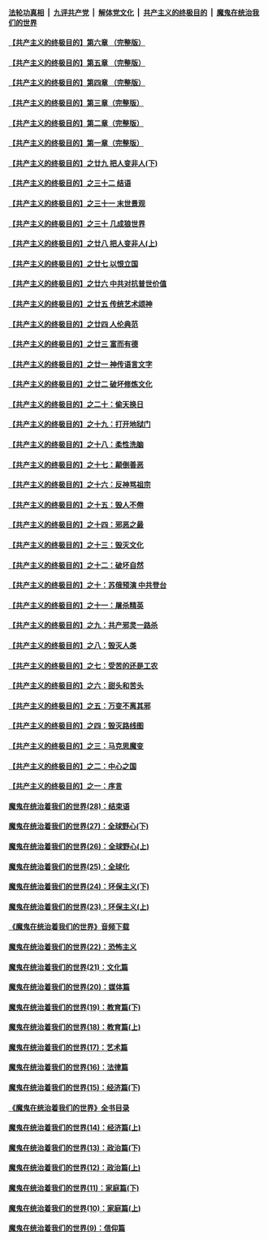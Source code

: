 ####  [法轮功真相](../../../../basic/blob/master/README.md?t=06030401) &nbsp;|&nbsp; [九评共产党](../../../../9ping.md/blob/master/README.md?t=06030401) &nbsp;|&nbsp; [解体党文化](../../../../jtdwh.md/blob/master/README.md?t=06030401)  &nbsp;|&nbsp; [共产主义的终极目的](../../../../gczydzjmd.md/blob/master/README.md?t=06030401) &nbsp;|&nbsp; [魔鬼在统治我们的世界](../../../../mgztzwmdsj.md/blob/master/README.md?t=06030401) 

#### [【共产主义的终极目的】第六章 （完整版）](../pages/nsc422/n11428913.md?t=06030401) 

#### [【共产主义的终极目的】第五章 （完整版）](../pages/nsc422/n11428912.md?t=06030401) 

#### [【共产主义的终极目的】第四章 （完整版）](../pages/nsc422/n11428907.md?t=06030401) 

#### [【共产主义的终极目的】第三章（完整版）](../pages/nsc422/n11428848.md?t=06030401) 

#### [【共产主义的终极目的】第二章（完整版）](../pages/nsc422/n11428831.md?t=06030401) 

#### [【共产主义的终极目的】第一章（完整版）](../pages/nsc422/n11417651.md?t=06030401) 

#### [【共产主义的终极目的】之廿九 把人变非人(下)](../pages/nsc422/n11344140.md?t=06030401) 

#### [【共产主义的终极目的】之三十二 结语](../pages/nsc422/n11360535.md?t=06030401) 

#### [【共产主义的终极目的】之三十一 末世景观](../pages/nsc422/n11351129.md?t=06030401) 

#### [【共产主义的终极目的】之三十 几成狼世界](../pages/nsc422/n11348280.md?t=06030401) 

#### [【共产主义的终极目的】之廿八 把人变非人(上)](../pages/nsc422/n11340492.md?t=06030401) 

#### [【共产主义的终极目的】之廿七 以恨立国](../pages/nsc422/n11336944.md?t=06030401) 

#### [【共产主义的终极目的】之廿六 中共对抗普世价值](../pages/nsc422/n11324785.md?t=06030401) 

#### [【共产主义的终极目的】之廿五 传统艺术颂神](../pages/nsc422/n11296396.md?t=06030401) 

#### [【共产主义的终极目的】之廿四 人伦典范](../pages/nsc422/n11296397.md?t=06030401) 

#### [【共产主义的终极目的】之廿三 富而有德](../pages/nsc422/n11283598.md?t=06030401) 

#### [【共产主义的终极目的】之廿一 神传语言文字](../pages/nsc422/n11263265.md?t=06030401) 

#### [【共产主义的终极目的】之廿二 破坏修炼文化](../pages/nsc422/n11245728.md?t=06030401) 

#### [【共产主义的终极目的】之二十：偷天换日](../pages/nsc422/n11238846.md?t=06030401) 

#### [【共产主义的终极目的】之十九：打开地狱门](../pages/nsc422/n11206376.md?t=06030401) 

#### [【共产主义的终极目的】之十八：柔性洗脑](../pages/nsc422/n11199994.md?t=06030401) 

#### [【共产主义的终极目的】之十七：颠倒善恶](../pages/nsc422/n11179782.md?t=06030401) 

#### [【共产主义的终极目的】之十六：反神骂祖宗](../pages/nsc422/n11166798.md?t=06030401) 

#### [【共产主义的终极目的】之十五：毁人不倦](../pages/nsc422/n11166792.md?t=06030401) 

#### [【共产主义的终极目的】之十四：邪恶之最](../pages/nsc422/n11150249.md?t=06030401) 

#### [【共产主义的终极目的】之十三：毁灭文化](../pages/nsc422/n11135227.md?t=06030401) 

#### [【共产主义的终极目的】之十二：破坏自然](../pages/nsc422/n11135214.md?t=06030401) 

#### [【共产主义的终极目的】之十：苏俄预演 中共登台](../pages/nsc422/n11118424.md?t=06030401) 

#### [【共产主义的终极目的】之十一：屠杀精英](../pages/nsc422/n11118442.md?t=06030401) 

#### [【共产主义的终极目的】之九：共产邪灵一路杀](../pages/nsc422/n11114139.md?t=06030401) 

#### [【共产主义的终极目的】之八：毁灭人类](../pages/nsc422/n11108503.md?t=06030401) 

#### [【共产主义的终极目的】之七：受苦的还是工农](../pages/nsc422/n11101809.md?t=06030401) 

#### [【共产主义的终极目的】之六：甜头和苦头](../pages/nsc422/n11096971.md?t=06030401) 

#### [【共产主义的终极目的】之五：万变不离其邪](../pages/nsc422/n11091285.md?t=06030401) 

#### [【共产主义的终极目的】之四：毁灭路线图](../pages/nsc422/n11086284.md?t=06030401) 

#### [【共产主义的终极目的】之三：马克思魔变](../pages/nsc422/n11061941.md?t=06030401) 

#### [【共产主义的终极目的】之二：中心之国](../pages/nsc422/n11047728.md?t=06030401) 

#### [【共产主义的终极目的】之一：序言](../pages/nsc422/n11086077.md?t=06030401) 

#### [魔鬼在统治着我们的世界(28)：结束语](../pages/nsc422/n10936246.md?t=06030401) 

#### [魔鬼在统治着我们的世界(27)：全球野心(下)](../pages/nsc422/n10928319.md?t=06030401) 

#### [魔鬼在统治着我们的世界(26)：全球野心(上)](../pages/nsc422/n10900318.md?t=06030401) 

#### [魔鬼在统治着我们的世界(25)：全球化](../pages/nsc422/n10788205.md?t=06030401) 

#### [魔鬼在统治着我们的世界(24)：环保主义(下)](../pages/nsc422/n10695307.md?t=06030401) 

#### [魔鬼在统治着我们的世界(23)：环保主义(上)](../pages/nsc422/n10688613.md?t=06030401) 

#### [《魔鬼在统治着我们的世界》音频下载](../pages/nsc422/n10635553.md?t=06030401) 

#### [魔鬼在统治着我们的世界(22)：恐怖主义](../pages/nsc422/n10614727.md?t=06030401) 

#### [魔鬼在统治着我们的世界(21)：文化篇](../pages/nsc422/n10597706.md?t=06030401) 

#### [魔鬼在统治着我们的世界(20)：媒体篇](../pages/nsc422/n10586579.md?t=06030401) 

#### [魔鬼在统治着我们的世界(19)：教育篇(下)](../pages/nsc422/n10564808.md?t=06030401) 

#### [魔鬼在统治着我们的世界(18)：教育篇(上)](../pages/nsc422/n10526970.md?t=06030401) 

#### [魔鬼在统治着我们的世界(17)：艺术篇](../pages/nsc422/n10499093.md?t=06030401) 

#### [魔鬼在统治着我们的世界(16)：法律篇](../pages/nsc422/n10485969.md?t=06030401) 

#### [魔鬼在统治着我们的世界(15)：经济篇(下)](../pages/nsc422/n10469975.md?t=06030401) 

#### [《魔鬼在统治着我们的世界》全书目录](../pages/nsc422/n10464261.md?t=06030401) 

#### [魔鬼在统治着我们的世界(14)：经济篇(上)](../pages/nsc422/n10457370.md?t=06030401) 

#### [魔鬼在统治着我们的世界(13)：政治篇(下)](../pages/nsc422/n10448270.md?t=06030401) 

#### [魔鬼在统治着我们的世界(12)：政治篇(上)](../pages/nsc422/n10444576.md?t=06030401) 

#### [魔鬼在统治着我们的世界(11)：家庭篇(下)](../pages/nsc422/n10440961.md?t=06030401) 

#### [魔鬼在统治着我们的世界(10)：家庭篇(上)](../pages/nsc422/n10435448.md?t=06030401) 

#### [魔鬼在统治着我们的世界(9)：信仰篇](../pages/nsc422/n10432159.md?t=06030401) 

